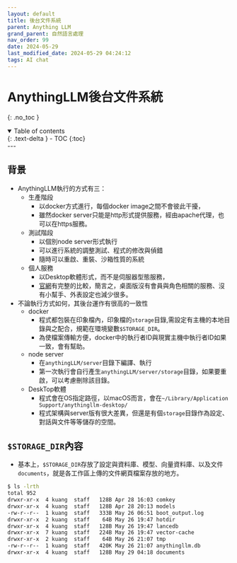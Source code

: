 ```yaml
---
layout: default
title: 後台文件系統
parent: Anything LLM
grand_parent: 自然語言處理
nav_order: 99
date: 2024-05-29
last_modified_date: 2024-05-29 04:24:12
tags: AI chat
---
```


# AnythingLLM後台文件系統
{: .no_toc }

<details open markdown="block">
  <summary>
    Table of contents
  </summary>
  {: .text-delta }
- TOC
{:toc}
</details>
---

## 背景

- AnythingLLM執行的方式有三：
  - 生產階段
    - 以docker方式進行，每個docker image之間不會彼此干擾，
    - 雖然docker server只能是http形式提供服務，經由apache代理，也可以在https服務。
  - 測試階段
    - 以個別node server形式執行
    - 可以進行系統的調整測試、程式的修改與偵錯
    - 隨時可以重啟、重裝、沙箱性質的系統
  - 個人服務
    - 以Desktop軟體形式，而不是伺服器型態服務，
    - [官網](https://docs.useanything.com/getting-started/installation/overview#docker-vs-desktop-version)有完整的比較，簡言之，桌面版沒有會員與角色相關的服務、沒有小幫手、外表設定也減少很多。
- 不論執行方式如何，其後台運作有很高的一致性
  - docker
    - 程式都包裝在印象檔內，印象檔的`storage`目錄,需設定有主機的本地目錄與之配合，規範在環境變數`$STORAGE_DIR`。
    - 為使檔案傳輸方便，docker中的執行者ID與現實主機中執行者ID如果一致，會有幫助。
  - node server
    - 在`anythingLLM/server`目錄下編譯、執行
    - 第一次執行會自行產生`anythingLLM/server/storage`目錄，如果要重啟，可以考慮刪除該目錄。
  - DeskTop軟體
    - 程式會在OS指定路徑，以macOS而言，會在`~/Library/Application Support/anythingllm-desktop/`
    - 程式架構與server版有很大差異，但還是有個`storage`目錄作為設定、對話與文件等等儲存的空間。

## `$STORAGE_DIR`內容

- 基本上，`$STORAGE_DIR`存放了設定與資料庫、模型、向量資料庫、以及文件`documents`，就是各工作區上傳的文件網頁檔案存放的地方。

```bash
$ ls -lrth
total 952
drwxr-xr-x  4 kuang  staff   128B Apr 28 16:03 comkey
drwxr-xr-x  4 kuang  staff   128B Apr 28 20:13 models
-rw-r--r--  1 kuang  staff   333B May 26 06:51 boot_output.log
drwxr-xr-x  2 kuang  staff    64B May 26 19:47 hotdir
drwxr-xr-x  4 kuang  staff   128B May 26 19:47 lancedb
drwxr-xr-x  7 kuang  staff   224B May 26 19:47 vector-cache
drwxr-xr-x  2 kuang  staff    64B May 26 21:07 tmp
-rw-r--r--  1 kuang  staff   420K May 26 21:07 anythingllm.db
drwxr-xr-x  4 kuang  staff   128B May 29 04:18 documents
```


